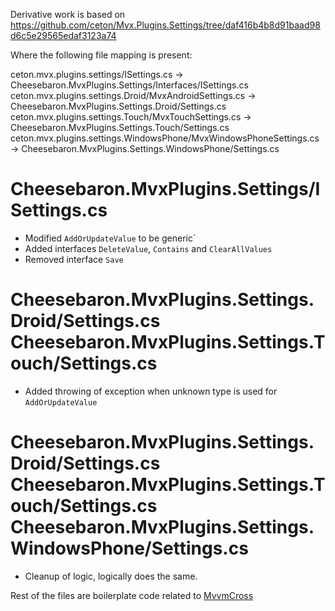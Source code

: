 Derivative work is based on https://github.com/ceton/Mvx.Plugins.Settings/tree/daf416b4b8d91baad98d6c5e29565edaf3123a74

Where the following file mapping is present:

ceton.mvx.plugins.settings/ISettings.cs -> Cheesebaron.MvxPlugins.Settings/Interfaces/ISettings.cs
ceton.mvx.plugins.settings.Droid/MvxAndroidSettings.cs -> Cheesebaron.MvxPlugins.Settings.Droid/Settings.cs
ceton.mvx.plugins.settings.Touch/MvxTouchSettings.cs -> Cheesebaron.MvxPlugins.Settings.Touch/Settings.cs
ceton.mvx.plugins.settings.WindowsPhone/MvxWindowsPhoneSettings.cs -> Cheesebaron.MvxPlugins.Settings.WindowsPhone/Settings.cs


Cheesebaron.MvxPlugins.Settings/ISettings.cs
============================================

- Modified `AddOrUpdateValue` to be generic`
- Added interfaces `DeleteValue`, `Contains` and `ClearAllValues`
- Removed interface `Save`

Cheesebaron.MvxPlugins.Settings.Droid/Settings.cs
Cheesebaron.MvxPlugins.Settings.Touch/Settings.cs
========================================================

- Added throwing of exception when unknown type is used for `AddOrUpdateValue`

Cheesebaron.MvxPlugins.Settings.Droid/Settings.cs
Cheesebaron.MvxPlugins.Settings.Touch/Settings.cs
Cheesebaron.MvxPlugins.Settings.WindowsPhone/Settings.cs
========================================================

- Cleanup of logic, logically does the same.

Rest of the files are boilerplate code related to [MvvmCross](https://github.com/slodge/MvvmCross)
